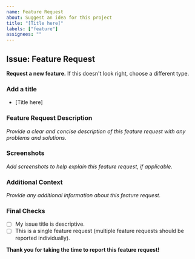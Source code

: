 ```yaml
---
name: Feature Request
about: Suggest an idea for this project
title: "[Title here]"
labels: ["feature"]
assignees: ""
---
```


## Issue: Feature Request

**Request a new feature.** If this doesn't look right, choose a different type.

### Add a title

- [Title here]

### Feature Request Description
*Provide a clear and concise description of this feature request with any problems and solutions.*

### Screenshots
*Add screenshots to help explain this feature request, if applicable.*

### Additional Context
*Provide any additional information about this feature request.*

### Final Checks
- [ ] My issue title is descriptive.
- [ ] This is a single feature request (multiple feature requests should be reported individually).

**Thank you for taking the time to report this feature request!**